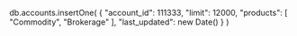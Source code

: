 db.accounts.insertOne(
 {
   "account_id": 111333,
   "limit": 12000,
   "products": [
     "Commodity",
     "Brokerage"
     ],
   "last_updated": new Date()
 }
)